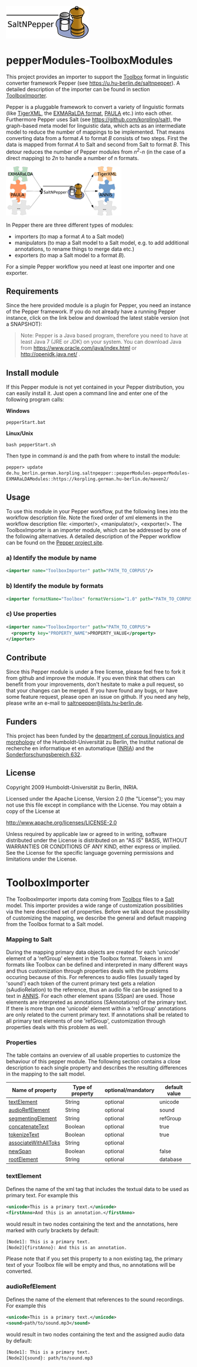 ![SaltNPepper project](./gh-site/img/SaltNPepper_logo2010.png)
# pepperModules-ToolboxModules
This project provides an importer to support the [Toolbox](http://www-01.sil.org/computing/toolbox/) format in linguistic converter framework Pepper (see https://u.hu-berlin.de/saltnpepper). A detailed description of the importer can be found in section [ToolboxImporter](#importer).

Pepper is a pluggable framework to convert a variety of linguistic formats (like [TigerXML](http://www.ims.uni-stuttgart.de/forschung/ressourcen/werkzeuge/TIGERSearch/doc/html/TigerXML.html), the [EXMARaLDA format](http://www.exmaralda.org/), [PAULA](http://www.sfb632.uni-potsdam.de/paula.html) etc.) into each other. Furthermore Pepper uses Salt (see https://github.com/korpling/salt), the graph-based meta model for linguistic data, which acts as an intermediate model to reduce the number of mappings to be implemented. That means converting data from a format _A_ to format _B_ consists of two steps. First the data is mapped from format _A_ to Salt and second from Salt to format _B_. This detour reduces the number of Pepper modules from _n<sup>2</sup>-n_ (in the case of a direct mapping) to _2n_ to handle a number of n formats.

![n:n mappings via SaltNPepper](./gh-site/img/puzzle.png)

In Pepper there are three different types of modules:
* importers (to map a format _A_ to a Salt model)
* manipulators (to map a Salt model to a Salt model, e.g. to add additional annotations, to rename things to merge data etc.)
* exporters (to map a Salt model to a format _B_).

For a simple Pepper workflow you need at least one importer and one exporter.

## Requirements
Since the here provided module is a plugin for Pepper, you need an instance of the Pepper framework. If you do not already have a running Pepper instance, click on the link below and download the latest stable version (not a SNAPSHOT):

> Note:
> Pepper is a Java based program, therefore you need to have at least Java 7 (JRE or JDK) on your system. You can download Java from https://www.oracle.com/java/index.html or http://openjdk.java.net/ .


## Install module
If this Pepper module is not yet contained in your Pepper distribution, you can easily install it. Just open a command line and enter one of the following program calls:

**Windows**
```
pepperStart.bat 
```

**Linux/Unix**
```
bash pepperStart.sh 
```

Then type in command *is* and the path from where to install the module:
```
pepper> update de.hu_berlin.german.korpling.saltnpepper::pepperModules-pepperModules-EXMARaLDAModules::https://korpling.german.hu-berlin.de/maven2/
```

## Usage
To use this module in your Pepper workflow, put the following lines into the workflow description file. Note the fixed order of xml elements in the workflow description file: &lt;importer/>, &lt;manipulator/>, &lt;exporter/>. The ToolboxImporter is an importer module, which can be addressed by one of the following alternatives.
A detailed description of the Pepper workflow can be found on the [Pepper project site](https://u.hu-berlin.de/saltnpepper). 

### a) Identify the module by name

```xml
<importer name="ToolboxImporter" path="PATH_TO_CORPUS"/>
```

### b) Identify the module by formats
```xml
<importer formatName="Toolbox" formatVersion="1.0" path="PATH_TO_CORPUS"/>
```

### c) Use properties
```xml
<importer name="ToolboxImporter" path="PATH_TO_CORPUS">
  <property key="PROPERTY_NAME">PROPERTY_VALUE</property>
</importer>
```

## Contribute
Since this Pepper module is under a free license, please feel free to fork it from github and improve the module. If you even think that others can benefit from your improvements, don't hesitate to make a pull request, so that your changes can be merged.
If you have found any bugs, or have some feature request, please open an issue on github. If you need any help, please write an e-mail to saltnpepper@lists.hu-berlin.de.

## Funders
This project has been funded by the [department of corpus linguistics and morphology](https://www.linguistik.hu-berlin.de/institut/professuren/korpuslinguistik/) of the Humboldt-Universität zu Berlin, the Institut national de recherche en informatique et en automatique ([INRIA](www.inria.fr/en/)) and the [Sonderforschungsbereich 632](https://www.sfb632.uni-potsdam.de/en/). 

## License
  Copyright 2009 Humboldt-Universität zu Berlin, INRIA.

  Licensed under the Apache License, Version 2.0 (the "License");
  you may not use this file except in compliance with the License.
  You may obtain a copy of the License at
 
  http://www.apache.org/licenses/LICENSE-2.0

  Unless required by applicable law or agreed to in writing, software
  distributed under the License is distributed on an "AS IS" BASIS,
  WITHOUT WARRANTIES OR CONDITIONS OF ANY KIND, either express or implied.
  See the License for the specific language governing permissions and
  limitations under the License.


# <a name="importer">ToolboxImporter</a>
The ToolboxImporter imports data coming from [Toolbox](http://www-01.sil.org/computing/toolbox/) files to a [Salt](https://github.com/korpling/salt) model. This importer provides a wide range of customization possibilities via the here described set of properties. Before we talk about the possibility of customizing the mapping, we describe the general and default mapping from  the Toolbox format to a Salt model.

### Mapping to Salt

During the mapping primary data objects are created for each 'unicode' element of a 'refGroup' element in the Toolbox format. Tokens in xml formats like Toolbox can be defined and interpreted in many
different ways and thus customization through properties deals with the
problems occuring because of this.
For references to audio files (usually taged by 'sound') each token of the current primary text gets a relation (sAudioRelation) to the reference, thus an audio file can be assigned to a text in [ANNIS](https://korpling.german.hu-berlin.de/annis3/).
For each other element spans (SSpan) are used. Those elements are interpreted as annotations (SAnnotations) of the primary text. If there is more than one 'unicode' element within a 'refGroup' annotations are only related to the current primary text. If annotations shall be related to all primary text elements of one 'refGroup', customization through properties deals with this problem as well. 

### Properties
The table  contains an overview of all usable properties to customize the behaviour of this pepper module. The following section contains a close description to each single property and describes the resulting differences in the mapping to the salt model.

| Name of property                              | Type of property | optional/mandatory | default value      |
|-----------------------------------------------|------------------|--------------------|--------------------|
| [textElement](#text)         | String          | optional           | unicode              |
| [audioRefElement](#audio)         | String           | optional           |       sound             |
| [segmentingElement](#seg)               | String          | optional           | refGroup              |
| [concatenateText](#conc)             | Boolean          | optional           | true              |
| [tokenizeText](#tok)           | Boolean           | optional           |     true               |
| [associateWithAllToks](#asso)        		| String          | optional           |               |
| [newSpan](#span)         | Boolean          | optional           | false              |
| [rootElement](#root)              | String          | optional     | database             |

<a name="text"></a>
### textElement

Defines the name of the xml tag that includes the textual data to be used as primary text. 
For example this
```xml
<unicode>This is a primary text.</unicode>
<firstAnno>And this is an annotation.</firstAnno>
```
would result in two nodes containing the text and the annotations, here marked with curly brackets by default:
```
[Node1]: This is a primary text.
[Node2]{firstAnno}: And this is an annotation.
```
Please note that if you set this property to a non existing tag, the primary text of your Toolbox file will be empty and thus, no annotations will be converted.

<a name="audio"></a>
### audioRefElement

Defines the name of the element that references to the sound recordings.
For example this
```xml
<unicode>This is a primary text.</unicode>
<sound>path/to/sound.mp3</sound>
```
would result in two nodes containing the text and the assigned audio data by default:
```
[Node1]: This is a primary text.
[Node2]{sound}: path/to/sound.mp3
```
